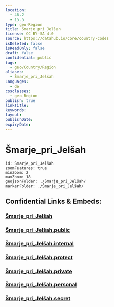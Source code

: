 ```yaml
---
location:
  - 46.2
  - 15.5
type: geo-Region
title: Šmarje_pri_Jelšah
license: CC BY-SA 4.0
source: https://datahub.io/core/country-codes
isDeleted: false
isReadOnly: false
draft: false
confidential: public
tags:
  - geo/Country/Region
aliases:
  - Šmarje_pri_Jelšah
Languages:
  - de
cssclasses:
  - geo-Region
publish: true
linkTitle:
keywords:
layout:
publishDate:
expiryDate:
---
```


# Šmarje_pri_Jelšah

```leaflet
id: Šmarje_pri_Jelšah
zoomFeatures: true 
minZoom: 2 
maxZoom: 18
geojsonFolder: ./Šmarje_pri_Jelšah/
markerFolder: ./Šmarje_pri_Jelšah/
```


## Confidential Links & Embeds: 

### [Šmarje_pri_Jelšah](/_Standards/Earth/Continent/Europe/Europe~Central/Slovenia/Regions~Slovenia/Savinjska/counties~Savinjska/Šmarje_pri_Jelšah.md) 

### [Šmarje_pri_Jelšah.public](/_public/Earth/Continent/Europe/Europe~Central/Slovenia/Regions~Slovenia/Savinjska/counties~Savinjska/Šmarje_pri_Jelšah.public.md) 

### [Šmarje_pri_Jelšah.internal](/_internal/Earth/Continent/Europe/Europe~Central/Slovenia/Regions~Slovenia/Savinjska/counties~Savinjska/Šmarje_pri_Jelšah.internal.md) 

### [Šmarje_pri_Jelšah.protect](/_protect/Earth/Continent/Europe/Europe~Central/Slovenia/Regions~Slovenia/Savinjska/counties~Savinjska/Šmarje_pri_Jelšah.protect.md) 

### [Šmarje_pri_Jelšah.private](/_private/Earth/Continent/Europe/Europe~Central/Slovenia/Regions~Slovenia/Savinjska/counties~Savinjska/Šmarje_pri_Jelšah.private.md) 

### [Šmarje_pri_Jelšah.personal](/_personal/Earth/Continent/Europe/Europe~Central/Slovenia/Regions~Slovenia/Savinjska/counties~Savinjska/Šmarje_pri_Jelšah.personal.md) 

### [Šmarje_pri_Jelšah.secret](/_secret/Earth/Continent/Europe/Europe~Central/Slovenia/Regions~Slovenia/Savinjska/counties~Savinjska/Šmarje_pri_Jelšah.secret.md)

